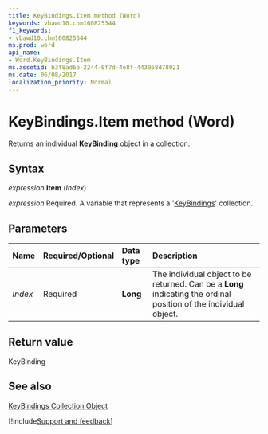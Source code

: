```yaml
---
title: KeyBindings.Item method (Word)
keywords: vbawd10.chm160825344
f1_keywords:
- vbawd10.chm160825344
ms.prod: word
api_name:
- Word.KeyBindings.Item
ms.assetid: b3f8ad6b-2244-0f7d-4e8f-443958d78021
ms.date: 06/08/2017
localization_priority: Normal
---
```



# KeyBindings.Item method (Word)

Returns an individual  **KeyBinding** object in a collection.


## Syntax

_expression_.**Item** (_Index_)

_expression_ Required. A variable that represents a '[KeyBindings](Word.keybindings.md)' collection.


## Parameters



|Name|Required/Optional|Data type|Description|
|:-----|:-----|:-----|:-----|
| _Index_|Required| **Long**|The individual object to be returned. Can be a  **Long** indicating the ordinal position of the individual object.|

## Return value

KeyBinding


## See also


[KeyBindings Collection Object](Word.keybindings.md)

[!include[Support and feedback](~/includes/feedback-boilerplate.md)]